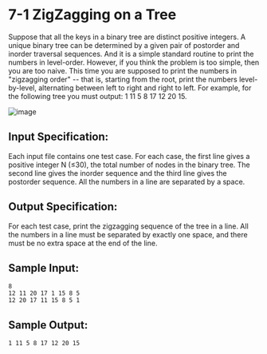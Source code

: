# 7-1 ZigZagging on a Tree
Suppose that all the keys in a binary tree are distinct positive integers. A unique binary tree can be determined by a given pair of postorder and inorder traversal sequences. And it is a simple standard routine to print the numbers in level-order. However, if you think the problem is too simple, then you are too naive. This time you are supposed to print the numbers in "zigzagging order" -- that is, starting from the root, print the numbers level-by-level, alternating between left to right and right to left. For example, for the following tree you must output: 1 11 5 8 17 12 20 15.

![image](https://images.ptausercontent.com/337cbfb0-a7b2-4500-9664-318e9ffc870e.jpg)
## Input Specification:
Each input file contains one test case. For each case, the first line gives a positive integer N (≤30), the total number of nodes in the binary tree. The second line gives the inorder sequence and the third line gives the postorder sequence. All the numbers in a line are separated by a space.
## Output Specification:
For each test case, print the zigzagging sequence of the tree in a line. All the numbers in a line must be separated by exactly one space, and there must be no extra space at the end of the line.
## Sample Input:
```
8
12 11 20 17 1 15 8 5
12 20 17 11 15 8 5 1
```
## Sample Output:
```
1 11 5 8 17 12 20 15
```
